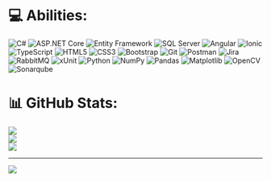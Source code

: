 

# 💻 Abilities:
![C#](https://img.shields.io/badge/c%23-%23239120.svg?style=for-the-badge&logo=csharp&logoColor=green)
![ASP.NET Core](https://img.shields.io/badge/ASP.NET_Core-%230072AD.svg?style=for-the-badge&logo=aspdotnet&logoColor=white)
![Entity Framework](https://img.shields.io/badge/Entity_Framework-%234682C4.svg?style=for-the-badge&logo=entity-framework&logoColor=white)
![SQL Server](https://img.shields.io/badge/SQL_Server-%23750017.svg?style=for-the-badge&logo=microsoft-sql-server&logoColor=white)
![Angular](https://img.shields.io/badge/Angular-%23DD0031.svg?style=for-the-badge&logo=angular&logoColor=white)
![Ionic](https://img.shields.io/badge/Ionic-%230357A6.svg?style=for-the-badge&logo=ionic&logoColor=white)
![TypeScript](https://img.shields.io/badge/TypeScript-%23007ACC.svg?style=for-the-badge&logo=typescript&logoColor=white)
![HTML5](https://img.shields.io/badge/HTML5-%23E34F26.svg?style=for-the-badge&logo=html5&logoColor=white)
![CSS3](https://img.shields.io/badge/CSS3-%231572B6.svg?style=for-the-badge&logo=css3&logoColor=white)
![Bootstrap](https://img.shields.io/badge/Bootstrap-%23563D7C.svg?style=for-the-badge&logo=bootstrap&logoColor=white)
![Git](https://img.shields.io/badge/Git-%23F05032.svg?style=for-the-badge&logo=git&logoColor=white)
![Postman](https://img.shields.io/badge/Postman-%23FF6C37.svg?style=for-the-badge&logo=postman&logoColor=white) ![Jira](https://img.shields.io/badge/Jira-%230A0FFF.svg?style=for-the-badge&logo=jira&logoColor=white)
![RabbitMQ](https://img.shields.io/badge/RabbitMQ-%23FF6600.svg?style=for-the-badge&logo=rabbitmq&logoColor=white)
![xUnit](https://img.shields.io/badge/xUnit.net-%23239120.svg?style=for-the-badge&logo=.net&logoColor=white)
![Python](https://img.shields.io/badge/Python-%2314354C.svg?style=for-the-badge&logo=python&logoColor=white)
![NumPy](https://img.shields.io/badge/NumPy-%23013243.svg?style=for-the-badge&logo=numpy&logoColor=white)
![Pandas](https://img.shields.io/badge/Pandas-%23150458.svg?style=for-the-badge&logo=pandas&logoColor=white)
![Matplotlib](https://img.shields.io/badge/Matplotlib-%230C4B33.svg?style=for-the-badge&logo=matplotlib&logoColor=white)
![OpenCV](https://img.shields.io/badge/OpenCV-%23white.svg?style=for-the-badge&logo=opencv&logoColor=black)
![Sonarqube](https://img.shields.io/badge/Sonarqube-green.svg?style=for-the-badge&logo=sonarqube&logoColor=black)


# 📊 GitHub Stats:
![](https://github-readme-stats.vercel.app/api?username=Muratcany001&theme=dark&hide_border=false&include_all_commits=false&count_private=false)<br/>
![](https://nirzak-streak-stats.vercel.app/?user=Muratcany001&theme=dark&hide_border=false)<br/>
![](https://github-readme-stats.vercel.app/api/top-langs/?username=Muratcany001&theme=dark&hide_border=false&include_all_commits=false&count_private=false&layout=compact)

---
[![](https://visitcount.itsvg.in/api?id=Muratcany001&icon=0&color=0)](https://visitcount.itsvg.in)

<!-- Proudly created with GPRM ( https://gprm.itsvg.in ) -->
